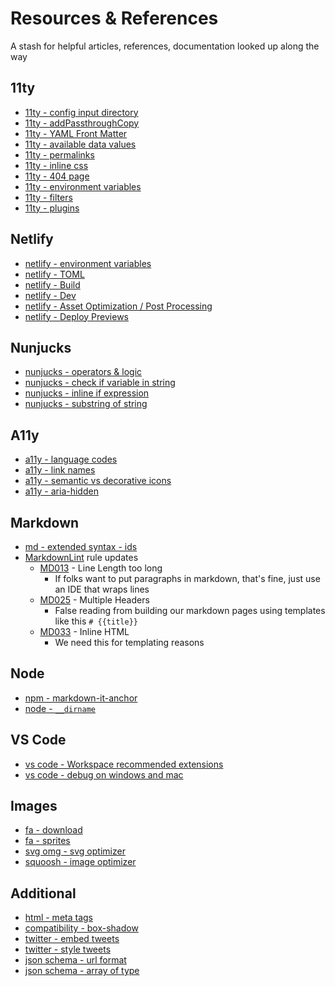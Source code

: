# Resources & References

A stash for helpful articles, references, documentation looked up along the way

## 11ty

* [11ty - config input directory](https://www.11ty.io/docs/config/#input-directory)
* [11ty - addPassthroughCopy](https://www.11ty.io/docs/copy/)
* [11ty - YAML Front Matter](https://www.11ty.io/docs/data-frontmatter/)
* [11ty - available data values](https://www.11ty.io/docs/data/)
* [11ty - permalinks](https://www.11ty.io/docs/permalinks/)
* [11ty - inline css](https://www.11ty.io/docs/quicktips/inline-css/)
* [11ty - 404 page](https://www.11ty.io/docs/quicktips/not-found/)
* [11ty - environment variables](https://www.11ty.io/docs/data-js/#example%3A-exposing-environment-variables)
* [11ty - filters](https://www.11ty.io/docs/filters/)
* [11ty - plugins](https://www.11ty.io/docs/plugins/)

## Netlify

* [netlify - environment variables](https://www.netlify.com/docs/continuous-deployment/#environment-variables)
* [netlify - TOML](https://www.netlify.com/docs/netlify-toml-reference/)
* [netlify - Build](https://www.netlify.com/products/build/)
* [netlify - Dev](https://www.netlify.com/products/dev/)
* [netlify - Asset Optimization / Post Processing](https://www.netlify.com/docs/netlify-toml-reference/#post-processing)
* [netlify - Deploy Previews](https://www.netlify.com/docs/webhooks/#github-commit-statuses)

## Nunjucks

* [nunjucks - operators & logic](https://mozilla.github.io/nunjucks/templating.html#comparisons)
* [nunjucks - check if variable in string](https://github.com/mozilla/nunjucks/issues/676)
* [nunjucks - inline if expression](https://mozilla.github.io/nunjucks/templating.html#if-expression)
* [nunjucks - substring of string](https://stackoverflow.com/a/48427351/1366033)

## A11y

* [a11y - language codes](https://www.w3schools.com/tags/ref_language_codes.asp)
* [a11y - link names](https://dequeuniversity.com/rules/axe/3.2/link-name)
* [a11y - semantic vs decorative icons](https://fontawesome.com/how-to-use/on-the-web/other-topics/accessibility)
* [a11y - aria-hidden](https://developer.paciellogroup.com/blog/2012/05/html5-accessibility-chops-hidden-and-aria-hidden/)

## Markdown

* [md - extended syntax - ids](https://www.markdownguide.org/extended-syntax/#heading-ids)
* [MarkdownLint](https://github.com/markdownlint/markdownlint) rule updates
  * [MD013](https://github.com/markdownlint/markdownlint/blob/master/docs/RULES.md#md013---line-length) - Line Length too long
    * If folks want to put paragraphs in markdown, that's fine, just use an IDE that wraps lines
  * [MD025](https://github.com/markdownlint/markdownlint/blob/master/docs/RULES.md#md025---multiple-top-level-headers-in-the-same-document) - Multiple Headers
    * False reading from building our markdown pages using templates like this `# {{title}}`
  * [MD033](https://github.com/markdownlint/markdownlint/blob/master/docs/RULES.md#md033---inline-html) - Inline HTML
    * We need this for templating reasons

## Node

* [npm - markdown-it-anchor](https://www.npmjs.com/package/markdown-it-anchor)
* [node - `__dirname`](https://nodejs.org/docs/latest/api/globals.html#globals_dirname)

## VS Code

* [vs code - Workspace recommended extensions](https://code.visualstudio.com/docs/editor/extension-gallery#_workspace-recommended-extensions)
* [vs code - debug on windows and mac](https://stackoverflow.com/a/42471528/1366033)

## Images

* [fa - download](https://fontawesome.com/how-to-use/on-the-web/setup/hosting-font-awesome-yourself)
* [fa - sprites](https://fontawesome.com/how-to-use/on-the-web/advanced/svg-sprites)
* [svg omg - svg optimizer](https://jakearchibald.github.io/svgomg/)
* [squoosh - image optimizer](https://squoosh.app/)

## Additional

* [html - meta tags](https://metatags.io/)
* [compatibility - box-shadow](https://caniuse.com/#feat=css-boxshadow)
* [twitter - embed tweets](https://developer.twitter.com/en/docs/twitter-for-websites/embedded-tweets/guides/embedded-tweet-javascript-factory-function)
* [twitter - style tweets](https://medium.com/@makerspirit/how-to-style-your-twitter-widget-styling-on-shadow-dom-a405c36edd10)
* [json schema - url format](https://github.com/json-schema-org/json-schema-spec/issues/233#issuecomment-279180514)
* [json schema - array of type](https://stackoverflow.com/a/51557536/1366033)

